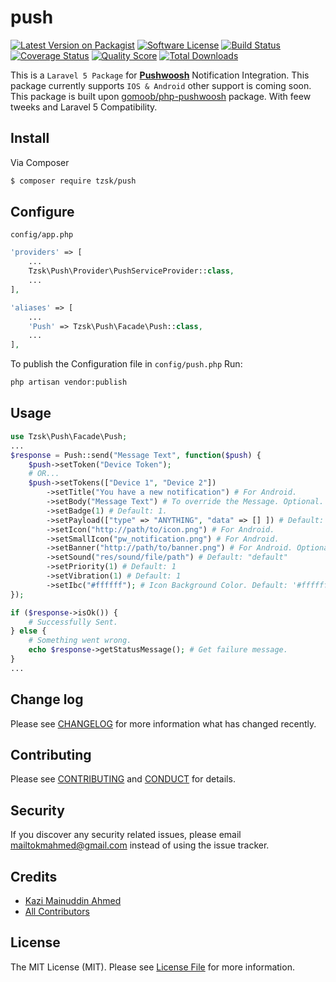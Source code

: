 # push

[![Latest Version on Packagist][ico-version]][link-packagist]
[![Software License][ico-license]](LICENSE.md)
[![Build Status][ico-travis]][link-travis]
[![Coverage Status][ico-scrutinizer]][link-scrutinizer]
[![Quality Score][ico-code-quality]][link-code-quality]
[![Total Downloads][ico-downloads]][link-downloads]

This is a `Laravel 5 Package` for [**Pushwoosh**](https://www.pushwoosh.com) Notification Integration. This package currently supports `IOS & Android` other support is coming soon. 
This package is built upon [gomoob/php-pushwoosh](https://github.com/gomoob/php-pushwoosh) package. With feew tweeks and Laravel 5 Compatibility.

## Install

Via Composer

``` bash
$ composer require tzsk/push
```

## Configure

` config/app.php `
```php
'providers' => [
    ...
    Tzsk\Push\Provider\PushServiceProvider::class,
    ...
],

'aliases' => [
    ...
    'Push' => Tzsk\Push\Facade\Push::class,
    ...
],
```

To publish the Configuration file in `config/push.php` Run:
```bash
php artisan vendor:publish
```

## Usage

``` php
use Tzsk\Push\Facade\Push;
...
$response = Push::send("Message Text", function($push) {
    $push->setToken("Device Token");
    # OR...
    $push->setTokens(["Device 1", "Device 2"])
        ->setTitle("You have a new notification") # For Android.
        ->setBody("Message Text") # To override the Message. Optional.
        ->setBadge(1) # Default: 1.
        ->setPayload(["type" => "ANYTHING", "data" => [] ]) # Default: []
        ->setIcon("http://path/to/icon.png") # For Android.
        ->setSmallIcon("pw_notification.png") # For Android.
        ->setBanner("http://path/to/banner.png") # For Android. Optional.
        ->setSound("res/sound/file/path") # Default: "default"
        ->setPriority(1) # Default: 1 
        ->setVibration(1) # Default: 1
        ->setIbc("#ffffff"); # Icon Background Color. Default: '#ffffff'
});

if ($response->isOk()) {
    # Successfully Sent.
} else {
    # Something went wrong.
    echo $response->getStatusMessage(); # Get failure message.
}
...
```

## Change log

Please see [CHANGELOG](CHANGELOG.md) for more information what has changed recently.

## Contributing

Please see [CONTRIBUTING](CONTRIBUTING.md) and [CONDUCT](CONDUCT.md) for details.

## Security

If you discover any security related issues, please email mailtokmahmed@gmail.com instead of using the issue tracker.

## Credits

- [Kazi Mainuddin Ahmed][link-author]
- [All Contributors][link-contributors]

## License

The MIT License (MIT). Please see [License File](LICENSE.md) for more information.

[ico-version]: https://img.shields.io/packagist/v/tzsk/push.svg?style=flat-square
[ico-license]: https://img.shields.io/badge/license-MIT-brightgreen.svg?style=flat-square
[ico-travis]: https://img.shields.io/travis/tzsk/push/master.svg?style=flat-square
[ico-scrutinizer]: https://img.shields.io/scrutinizer/coverage/g/tzsk/push.svg?style=flat-square
[ico-code-quality]: https://img.shields.io/scrutinizer/g/tzsk/push.svg?style=flat-square
[ico-downloads]: https://img.shields.io/packagist/dt/tzsk/push.svg?style=flat-square

[link-packagist]: https://packagist.org/packages/tzsk/push
[link-travis]: https://travis-ci.org/tzsk/push
[link-scrutinizer]: https://scrutinizer-ci.com/g/tzsk/push/code-structure
[link-code-quality]: https://scrutinizer-ci.com/g/tzsk/push
[link-downloads]: https://packagist.org/packages/tzsk/push
[link-author]: https://github.com/tzsk
[link-contributors]: ../../contributors